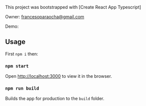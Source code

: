 This project was bootstrapped with [Create React App Typescript]

Owner: francesoparaocha@gmail.com

Demo: 

## Usage

First `npm i` then:

### `npm start`

Open [http://localhost:3000](http://localhost:3000) to view it in the browser.

### `npm run build`

Builds the app for production to the `build` folder.

